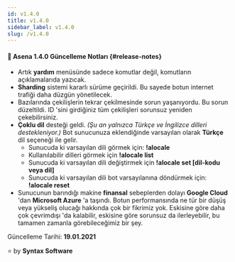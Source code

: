 ```yaml
---
id: v1.4.0
title: v1.4.0
sidebar_label: v1.4.0
slug: /v1.4.0
---
```

#### :tada: Asena **1.4.0** Güncelleme Notları {#release-notes}

- Artık **yardım** menüsünde sadece komutlar değil, komutların açıklamalarıda yazıcak.
- **Sharding** sistemi kararlı sürüme geçirildi. Bu sayede botun internet trafiği daha düzgün yönetilecek.
- Bazılarında çekilişlerin tekrar çekilmesinde sorun yaşanıyordu. Bu sorun düzeltildi. ID 'sini girdiğiniz tüm çekilişleri sorunsuz yeniden çekebilirsiniz.
- **Çoklu dil** desteği geldi. _(Şu an yalnızca Türkçe ve İngilizce dilleri destekleniyor.)_ Bot sunucunuza eklendiğinde varsayılan olarak **Türkçe** dil seçeneği ile gelir.
    * Sunucuda ki varsayılan dili görmek için: **!alocale**
    * Kullanılabilir dilleri görmek için **!alocale list**
    * Sunucuda ki varsayılan dili değiştirmek için **!alocale set [dil-kodu veya dil]**
    * Sunucuda ki varsayılan dili bot varsayılanına döndürmek için: **!alocale reset**
- Sunucunun barındığı makine **finansal** sebeplerden dolayı **Google Cloud** 'dan **Microsoft Azure** 'a taşındı. Botun performansında ne tür bir düşüş veya yükseliş olucağı hakkında çok bir fikrimiz yok. Eskisine göre daha çok çevrimdışı 'da kalabilir, eskisine göre sorunsuz da ilerleyebilir, bu tamamen zamanla görebileceğimiz bir şey.

Güncelleme Tarihi: **19.01.2021**

:star: by **Syntax Software**
